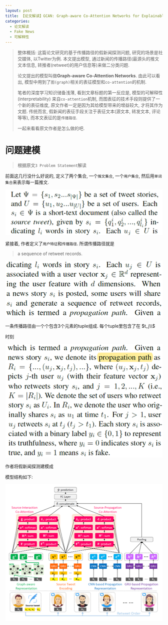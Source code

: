 ```yaml
---
layout: post
title: 【论文解读】GCAN: Graph-aware Co-Attention Networks for Explainable Fake News Detection on Social Media
categories:
  - 论文解读
  - Fake News
  - 可解释性
---
```


> 整体概括:  这篇论文研究的基于传播路径的假新闻探测问题, 研究的场景是社交媒体, 以Twitter为例. 本文提出模型, 通过新闻的传播路径(最源头的推文文本信息, 转推者(retweet)的用户信息等)来做二分类问题.
>
> 论文提出的模型叫做**Graph-aware Co-Attention Networks**. 由此可以看出, 模型中用到了`图(graph)`相关的表征模型和`co-attention`的机制. 
>
> 笔者的深度学习知识储备浅薄, 看到文章标题的第一反应是, 模型的可解释性(interpretability) 来自`co-attention`机制, 而图表征的技术手段则提供了一个新的表征维度, 原文作者一定是因为其给模型带来的增益较大, 才将其作为文题. 传统而言, 假新闻的表征手段关注于表征文本(源文本, 转发文本, 评论等等), 而本文表征的是`传播路径`. 
>
> 一起来看看原文作者是怎么做的吧.

# 问题建模

> 根据原文`3 Problem Statement`解读

前面这几行没什么好说的, 定义了两个集合, 一个`推文集合`, 一个`用户集合`, 然后用`单词集合`来表示每一篇推文.

![image-20211103145810670](/img/gcan/image-20211103145810670.png)

紧接着, 作者定义了`用户特征`和`传播路径`. 所谓传播路径就是

> a sequence of retweet records.

![image-20211103150120670](img/gcan/image-20211103150120670.png)

一条传播路径由一个个包含3个元素的tuple组成. 每个tuple里包含了在 $t_j\\$

 时刻



![image-20211103150619447](/img/gcan/image-20211103150619447.png)

作者将假新闻探测建模成

模型结构如下:

![模型图](/img/gcan/model_arch.png)

